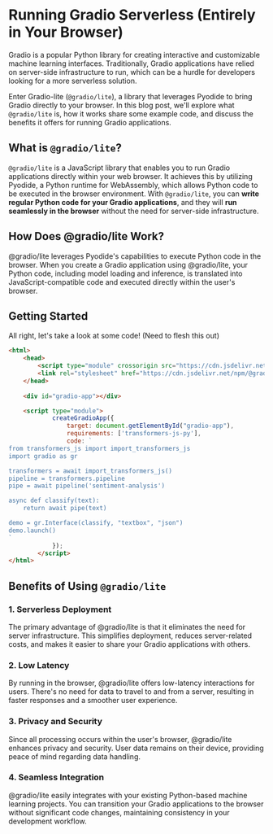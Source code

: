 # Running Gradio Serverless (Entirely in Your Browser)

Gradio is a popular Python library for creating interactive and customizable machine learning interfaces. Traditionally, Gradio applications have relied on server-side infrastructure to run, which can be a hurdle for developers looking for a more serverless solution. 

Enter Gradio-lite (`@gradio/lite`), a library that leverages Pyodide to bring Gradio directly to your browser. In this blog post, we'll explore what `@gradio/lite` is, how it works share some example code, and discuss the benefits it offers for running Gradio applications.


## What is `@gradio/lite`?

`@gradio/lite` is a JavaScript library that enables you to run Gradio applications directly within your web browser. It achieves this by utilizing Pyodide, a Python runtime for WebAssembly, which allows Python code to be executed in the browser environment. With `@gradio/lite`, you can **write regular Python code for your Gradio applications**, and they will **run seamlessly in the browser** without the need for server-side infrastructure.


## How Does @gradio/lite Work?

@gradio/lite leverages Pyodide's capabilities to execute Python code in the browser. When you create a Gradio application using @gradio/lite, your Python code, including model loading and inference, is translated into JavaScript-compatible code and executed directly within the user's browser.

## Getting Started

All right, let's take a look at some code! (Need to flesh this out)

```html
<html>
	<head>
		<script type="module" crossorigin src="https://cdn.jsdelivr.net/npm/@gradio/lite@0.3.2/dist/lite.js"></script>
		<link rel="stylesheet" href="https://cdn.jsdelivr.net/npm/@gradio/lite@0.3.2/dist/lite.css" />
	</head>
	
    <div id="gradio-app"></div>

	<script type="module">
			createGradioApp({
				target: document.getElementById("gradio-app"),
				requirements: ['transformers-js-py'],
				code: `
from transformers_js import import_transformers_js
import gradio as gr

transformers = await import_transformers_js()
pipeline = transformers.pipeline
pipe = await pipeline('sentiment-analysis')

async def classify(text):
	return await pipe(text)

demo = gr.Interface(classify, "textbox", "json")
demo.launch()
`
			});
		</script>
</html>
```


## Benefits of Using `@gradio/lite`

### 1. Serverless Deployment
The primary advantage of @gradio/lite is that it eliminates the need for server infrastructure. This simplifies deployment, reduces server-related costs, and makes it easier to share your Gradio applications with others.

### 2. Low Latency
By running in the browser, @gradio/lite offers low-latency interactions for users. There's no need for data to travel to and from a server, resulting in faster responses and a smoother user experience.

### 3. Privacy and Security
Since all processing occurs within the user's browser, @gradio/lite enhances privacy and security. User data remains on their device, providing peace of mind regarding data handling.

### 4. Seamless Integration
@gradio/lite easily integrates with your existing Python-based machine learning projects. You can transition your Gradio applications to the browser without significant code changes, maintaining consistency in your development workflow.

